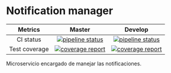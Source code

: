 # Notification manager

| Metrics | Master | Develop |
|:-:|:-:|:-:|
| CI status | [![pipeline status](https://gitlab.com/redmic-project/server/notification-manager/badges/master/pipeline.svg)](https://gitlab.com/redmic-project/server/notification-manager/commits/master) | [![pipeline status](https://gitlab.com/redmic-project/server/notification-manager/badges/dev/pipeline.svg)](https://gitlab.com/redmic-project/server/notification-manager/commits/dev) |
| Test coverage | [![coverage report](https://gitlab.com/redmic-project/server/notification-manager/badges/master/coverage.svg)](https://gitlab.com/redmic-project/server/notification-manager/commits/master) | [![coverage report](https://gitlab.com/redmic-project/server/notification-manager/badges/dev/coverage.svg)](https://gitlab.com/redmic-project/server/notification-manager/commits/dev) |

Microservicio encargado de manejar las notificaciones.